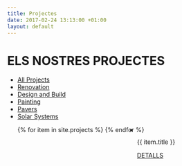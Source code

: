 ```yaml
---
title: Projectes
date: 2017-02-24 13:13:00 +01:00
layout: default
---
```


<div class="theme-page padding-bottom-70">
	<div class="row gray full-width page-header vertical-align-table">
		<div class="row full-width padding-top-bottom-50 vertical-align-cell">
			<div class="row">
				<div class="page-header-left">
					<h1>ELS NOSTRES PROJECTES</h1>
				</div>
			</div>
		</div>
	</div>
	<div class="clearfix">
		<div class="row">
			<ul class="tabs-navigation small gray isotope-filters margin-top-70">
				<li><a class="selected" href="/projectes#filter-*" title="All Projects">All Projects</a></li>
				<li><a href="/projectes#filter-renovation" title="Renovation">Renovation</a></li>
				<li><a href="/projectes#filter-design-and-build" title="Design and Build">Design and Build</a></li>
				<li><a href="/projectes#filter-painting" title="Painting">Painting</a></li>
				<li><a href="/projectes#filter-pavers" title="Pavers">Pavers</a></li>
				<li><a href="/projectes#filter-solar-systems" title="Solar Systems">Solar Systems</a></li>
			</ul>
			<ul class="projects-list isotope" style="position: relative; height: 630px;">
        {% for item in site.projects %}
          <li class="pavers" style="position: absolute; left: 300px; top: 0px;">
            <a href="{{item.url}}" title="{{ item.title }}">
              <img src="{{item.image}}" alt="">
            </a>
            <div class="view align-center">
              <div class="vertical-align-table">
                <div class="vertical-align-cell">
                  <p class="description">{{ item.title }}</p>
                  <a class="more simple" href="{{item.url}}" title="DETALLS">DETALLS</a>
                </div>
              </div>
            </div>
          </li>
        {% endfor %}
				<!--<li class="pavers" style="position: absolute; left: 300px; top: 0px;">
					<a href="index.html%3Fpage=project_garden_renovation.html" title="Garden Renovation">
						<img src="/assets/images/samples/270x180/image_04.jpg" alt="">
					</a>
					<div class="view align-center">
						<div class="vertical-align-table">
							<div class="vertical-align-cell">
								<p class="description">Garden Renovation</p>
								<a class="more simple" href="index.html%3Fpage=project_garden_renovation.html" title="VIEW PROJECT">VIEW PROJECT</a>
							</div>
						</div>
					</div>
				</li>
				<li class="design-and-build painting" style="position: absolute; left: 600px; top: 0px;">
					<a href="index.html%3Fpage=project_painting.html" title="Painting">
						<img src="/assets/images/samples/270x180/image_07.jpg" alt="">
					</a>
					<div class="view align-center">
						<div class="vertical-align-table">
							<div class="vertical-align-cell">
								<p class="description">Painting</p>
								<a class="more simple" href="index.html%3Fpage=project_painting.html" title="VIEW PROJECT">VIEW PROJECT</a>
							</div>
						</div>
					</div>
				</li>
				<li class="renovation design-and-build" style="position: absolute; left: 0px; top: 210px;">
					<a href="index.html%3Fpage=project_design_build.html" title="Design and Build">
						<img src="/assets/images/samples/270x180/image_10.jpg" alt="">
					</a>
					<div class="view align-center">
						<div class="vertical-align-table">
							<div class="vertical-align-cell">
								<p class="description">Design and Build</p>
								<a class="more simple" href="index.html%3Fpage=project_design_build.html" title="VIEW PROJECT">VIEW PROJECT</a>
							</div>
						</div>
					</div>
				</li>
				<li class="design-and-build solar-systems" style="position: absolute; left: 300px; top: 210px;">
					<a href="index.html%3Fpage=project_design_build.html" title="Design and Build">
						<img src="/assets/images/samples/270x180/image_08.jpg" alt="">
					</a>
					<div class="view align-center">
						<div class="vertical-align-table">
							<div class="vertical-align-cell">
								<p class="description">Design and Build</p>
								<a class="more simple" href="index.html%3Fpage=project_design_build.html" title="VIEW PROJECT">VIEW PROJECT</a>
							</div>
						</div>
					</div>
				</li>
				<li class="renovation" style="position: absolute; left: 600px; top: 210px;">
					<a href="index.html%3Fpage=project_interior_renovation.html" title="Interior Renovation">
						<img src="/assets/images/samples/270x180/image_05.jpg" alt="">
					</a>
					<div class="view align-center">
						<div class="vertical-align-table">
							<div class="vertical-align-cell">
								<p class="description">Interior Renovation</p>
								<a class="more simple" href="index.html%3Fpage=project_interior_renovation.html" title="VIEW PROJECT">VIEW PROJECT</a>
							</div>
						</div>
					</div>
				</li>
				<li class="renovation painting" style="position: absolute; left: 0px; top: 420px;">
					<a href="index.html%3Fpage=project_painting.html" title="Painting">
						<img src="/assets/images/samples/270x180/image_09.jpg" alt="">
					</a>
					<div class="view align-center">
						<div class="vertical-align-table">
							<div class="vertical-align-cell">
								<p class="description">Painting</p>
								<a class="more simple" href="index.html%3Fpage=project_painting.html" title="VIEW PROJECT">VIEW PROJECT</a>
							</div>
						</div>
					</div>
				</li>
				<li class="solar-systems" style="position: absolute; left: 300px; top: 420px;">
					<a href="index.html%3Fpage=project_solar_systems.html" title="Solar Systems">
						<img src="/assets/images/samples/270x180/image_06.jpg" alt="">
					</a>
					<div class="view align-center">
						<div class="vertical-align-table">
							<div class="vertical-align-cell">
								<p class="description">Solar Systems</p>
								<a class="more simple" href="index.html%3Fpage=project_solar_systems.html" title="VIEW PROJECT">VIEW PROJECT</a>
							</div>
						</div>
					</div>
				</li>-->
			</ul>
		</div>
	</div>
</div>
